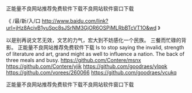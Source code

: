 
正能量不良网站推荐免费软件下载不良网站软件窗口下载




《 /最/新/入/口  http://www.baidu.com/link?url=jHz8AcivB1yuSpc8sJSrNM3GjOR6OSPiMLRbBTcVT1O&wd 》




以是别再说文艺无效，文艺的力气，宏大到不妨感化一个民族。
三餐而忙碌的背影。
正能量不良网站推荐免费软件下载
Is to stop saying the invalid, strength of literature and art, grand might as well to influence a nation.
The back of three meals and busy.
https://github.com/Contere/msnx
https://github.com/Contere/yjik
https://github.com/goodraes/ylppk
https://github.com/vorees/260066
https://github.com/goodraes/vcukq





正能量不良网站推荐免费软件下载不良网站软件窗口下载

